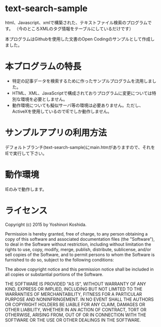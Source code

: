 text-search-sample
====================
html、Javascript、xmlで構築された、テキストファイル検索のプログラムです。
（今のところXMLのタグ情報をテーブルにしているだけです）

本プログラムはGithubを使用した文書のOpen Codingのサンプルとして作成しました。

 
本プログラムの特長
=================
- 特定の記事データを検索するために作ったサンプルプログラムを流用しました。
- HTML、XML、JavaScriptで構成されておりプログラムに変更については特別な環境を必要としません。
- 動作環境についても擬似サーバ等の環境は必要ありません。ただし、ActiveXを使用しているのでIEでしか動作しません。



 
サンプルアプリの利用方法
=====================
デフォルトブランチ(text-search-sample)にmain.htmがありますので、それをIEで実行して下さい。

動作環境
======
IEのみで動作します。
 
ライセンス
=========
Copyright (c) 2015 by Yoshinori Koshida.
 
Permission is hereby granted, free of charge, to any person obtaining a copy of this software and associated documentation files (the "Software"), to deal in the Software without restriction, including without limitation the rights to use, copy, modify, merge, publish, distribute, sublicense, and/or sell copies of the Software, and to permit persons to whom the Software is furnished to do so, subject to the following conditions:
 
The above copyright notice and this permission notice shall be included in all copies or substantial portions of the Software.
 
THE SOFTWARE IS PROVIDED "AS IS", WITHOUT WARRANTY OF ANY KIND, EXPRESS OR IMPLIED, INCLUDING BUT NOT LIMITED TO THE WARRANTIES OF MERCHANTABILITY, FITNESS FOR A PARTICULAR PURPOSE AND NONINFRINGEMENT. IN NO EVENT SHALL THE AUTHORS OR COPYRIGHT HOLDERS BE LIABLE FOR ANY CLAIM, DAMAGES OR OTHER LIABILITY, WHETHER IN AN ACTION OF CONTRACT, TORT OR OTHERWISE, ARISING FROM, OUT OF OR IN CONNECTION WITH THE SOFTWARE OR THE USE OR OTHER DEALINGS IN THE SOFTWARE.
